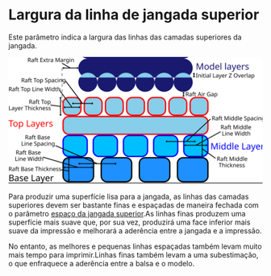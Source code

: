 Largura da linha de jangada superior
====
Este parâmetro indica a largura das linhas das camadas superiores da jangada.

![Dimensões da jangada](../images/raft_dimensions.svg)

Para produzir uma superfície lisa para a jangada, as linhas das camadas superiores devem ser bastante finas e espaçadas de maneira fechada com o parâmetro [espaço da jangada superior](Raft_surface_line_spacing.md).As linhas finas produzem uma superfície mais suave que, por sua vez, produzirá uma face inferior mais suave da impressão e melhorará a aderência entre a jangada e a impressão.

No entanto, as melhores e pequenas linhas espaçadas também levam muito mais tempo para imprimir.Linhas finas também levam a uma subestimação, o que enfraquece a aderência entre a balsa e o modelo.